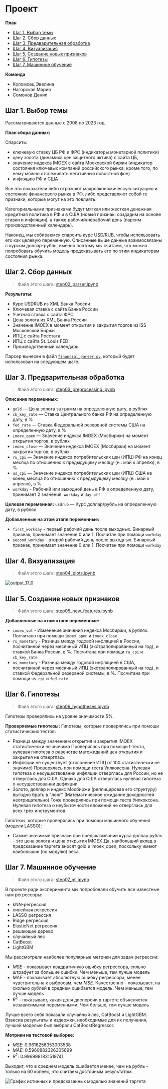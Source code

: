 # Проект
**План**
- [Шаг 1. Выбор темы](https://github.com/evelinakolomoets/andan_project/blob/main/README.md#шаг-1-выбор-темы)
- [Шаг 2. Сбор данных](https://github.com/evelinakolomoets/andan_project/blob/main/README.md#шаг-2-сбор-данных)
- [Шаг 3. Предварительная обработка](https://github.com/evelinakolomoets/andan_project/blob/main/README.md#шаг-3-предварительная-обработка)
- [Шаг 4. Визуализация](https://github.com/evelinakolomoets/andan_project/blob/main/README.md#шаг-4-визуализация)
- [Шаг 5. Создание новых признаков](https://github.com/evelinakolomoets/andan_project/blob/main/README.md#шаг-5-создание-новых-признаков)
- [Шаг 6. Гипотезы](https://github.com/evelinakolomoets/andan_project/blob/main/README.md#шаг-6-гипотезы)
- [Шаг 7. Машинное обучение](https://github.com/evelinakolomoets/andan_project/blob/main/README.md#шаг-7-машинное-обучение)

**Команда**
- Коломоец Эвелина
- Нагорская Мария
- Сомонов Данил 

## Шаг 1. Выбор темы
Рассматриваются данные с 2008 по 2023 год.

**План сбора данных:**

Спарсить:
- ключевую ставку ЦБ РФ и ФРС (индикаторы монетарной политики)
- цену золота (динамика цен защитного актива) с сайта ЦБ, 
- значение индекса IMOEX с сайта Московской биржи (индикатор состояния ключевых компаний российского рынка; кроме того, по нему можно отслеживать негативный новостной фон)
- инфляцию РФ и США 

Все эти показатели либо отражают макроэкономическую ситуацию и состояние финансового рынка в РФ, либо представляют собой те признаки, которые могут на это повлиять.

Категориальными признаками будут мягкая или жесткая денежная кредитная политика в РФ и в США (новый признак: создадим на основе ставки и инфляции), а также рабочий/нерабочий день (парсим производственный календарь). 

Наконец, мы собираемся спарсить курс USD/RUB, чтобы использовать его как целевую переменную. Описанные выше данные взаимосвязаны с курсом доллар-рубль, именно поэтому мы считаем, что можно попробовать обучить модель предсказывать его по этим индикаторам состояния рынка.


## Шаг 2. Сбор данных
> Файл этого шага: [step02_parser.ipynb](https://github.com/evelinakolomoets/andan_project/blob/main/step02_parser.ipynb)

**Результаты**:
- Курс USDRUB из XML Банка России
- Ключевая ставка с сайта Банка России
- Учетная ставка с сайта ФРС
- Цена золота из XML Банка России
- Значение IMOEX в момент открытия и закрытия торгов из ISS Московской Биржи
- ИПЦ с сайта Росстата
- ИПЦ с сайта St. Louis FED
- Производственный календарь

Парсер вынесен в файл [`financial_parser.py`](https://github.com/evelinakolomoets/andan_project/blob/main/financial_parser.py), который будет использован на следующем шаге.

## Шаг 3. Предварительная обработка
> Файл этого шага: [step03_preprocessing.ipynb](https://github.com/evelinakolomoets/andan_project/blob/main/step03_preprocessing.ipynb)

**Описание переменных**:

* `gold` — Цена золота за грамм на определенную дату, в рублях
* `cb_key_rate` — Ставка Центрального банка РФ на определенную дату, в %
* `fed_rate` — Ставка Федеральной резервной системы США на определенную дату, в %
* `imoex_open` — Значение индекса IMOEX (Мосбиржи) на момент открытия торгов, в рублях
* `imoex_close` — Значение индекса IMOEX (Мосбиржи) на момент закрытия торгов, в рублях
* `ru_cpi` — Значение индекса потребительских цен (ИПЦ) РФ на конец месяца по отношению к предыдущему месяцу (н.: май к апрелю), в %
* `us_cpi` — Значение индекса потребительских цен (ИПЦ) США на конец месяца по отношению к предыдущему месяцу (н.: май к апрелю), в %
* `workday` - Рабочий или выходной день в РФ в определенную дату, принимает 2 значения: `workday` и `day off`

**Целевая переменная:** `usdrub` — Курс доллар/рубль на определенную дату, в рублях

**Добавленные на этом этапе переменные:**
- `first_workday` - первый рабочий день после выходных. Бинарный признак, принимает значение 0 или 1. Посчитан при помощи `workday`
- `second_workday` - второй рабочий день после выходных. Бинарный признак, принимает значение 0 или 1. Посчитан при помощи `workday`

## Шаг 4. Визуализация
> Файл этого шага: [step04_plots.ipynb](https://github.com/evelinakolomoets/andan_project/blob/main/step04_plots.ipynb)

![output_17_0](https://github.com/evelinakolomoets/andan_project/assets/103259249/c1deb30f-632e-4def-a81d-d5ecc8658e89)


## Шаг 5. Создание новых признаков
> Файл этого шага: [step05_new_features.ipynb](https://github.com/evelinakolomoets/andan_project/blob/main/step05_new_features.ipynb)

**Добавленные на этом этапе переменные:**
- `imoex_vol` - Изменение значения индекса Мосбиржи, в рублях. Посчитано при помощи `imoex_open` и `imoex_close`
- `ru_monetary` - Разница между годовой инфляцией в России, посчитанной через месячный ИПЦ (экстраполированный на год), и ставкой Банка России, в %. Посчитана при помощи `ru_cpi` и `cb_key_rate`
- `us_monetary` - Разница между годовой инфляцией в США, посчитанной через месячный ИПЦ (экстраполированный на год), и ставкой Федеральной резервной системы, в %. Посчитана при помощи `us_cpi` и `fed_rate`

## Шаг 6. Гипотезы
> Файл этого шага: [step06_hypotheses.ipynb](https://github.com/evelinakolomoets/andan_project/blob/main/step06_hypotheses.ipynb)

Гипотезы проверялись на уровне значимости 5%. 

**Проверяемые гипотезы:**
Гипотезы, которые проверялись при помощи статистических тестов:
- Разница между значением открытия и закрытия IMOEX статистически не значима
Проверялась при помощи t-теста, нулевая гипотеза о равенстве матожиданий цен открытия и закрытия не отверглась
- Инфляции не существует (отклонение ИПЦ от 100 статистически не значимо)
Проверялась при помощи теста Уилкоксона. Нулевая гипотеза о несуществовании инфляции отверглась для России, но не отверглась для США. Однако для США отверглась нулевая гипотеза о несуществовании дефляции
- Золото, доллар и индекс Мосбиржи (реплицировав его структуру) выгодно брать в "лонг" (Математическое ожидание доходностей неотрицательно)
Тоже проверялись при помощи теста Уилкоксона. Нулевая гипотеза о неубыточности вложений не отверглась для всех трех инструментов.

Гипотезы, которые проверялись при помощи машинного обучения (модели LASSO):
- Самые значимые признаки при предсказывании курса доллар рубль - это цена золота и цена открытия IMOEX
Да, наибольший вклад в предсказание таргета вносят gold и imoex_open, поскольку имеют наибольшие (по модулю) веса.


## Шаг 7. Машинное обучение
> Файл этого шага: [step07_ml.ipynb](https://github.com/evelinakolomoets/andan_project/blob/main/step07_ml.ipynb)

В проекте ради эксперимента мы попробовали обучить все известные нам регрессоры: 
- kNN-регрессия
- линейная регрессия
- LASSO регрессия
- Ridge регрессия
- ElasticNet регрессия
- решающее дерево
- случайный лес
- CatBoost
- LightGBM

Мы рассмотрели наиболее популярные метрики для задач регрессии:
- $MSE$ - показывает квадратичную ошибку регрессора, сильно штрафует за большие ошибки. Чем меньше, тем лучше модель
- $MAE$ - показывает абсолютную ошибку регрессора, менее чувствительна к выбросам, чем $MSE$. Качественно - показывает, на сколько рублей в среднем ошибается модель. Чем меньше, тем лучше модель
- $R^2$ - показывает, какая доля дисперсии в таргете объясняется независимыми переменными. Чем больше, тем лучше модель

Лучше всего себя показали случайный лес, CatBoost и LightGBM. Взвесив результаты и издержки, необходимые для их получения, лучшей моделью был выбрали CatBoostRegressor. 

**Метрики на тестовой выборке:**
- $MSE$: 0.9616256353003538
- $MAE$: 0.5960882326305699
- $R^2$: 0.9969981831519741

Выходит, что в среднем модель ошибается менее, чем на рубль - только на 60 копеек, что считаем достойным результатом. 

![График истинных и предсказанных моделью значений таргета](https://github.com/evelinakolomoets/andan_project/assets/103259249/d3996ff9-c6b6-4847-9279-ac03d0aeb180)


